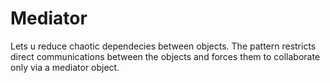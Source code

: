 # Mediator

Lets u reduce chaotic dependecies between objects. The pattern restricts direct
communications between the objects and forces them to collaborate only via a
mediator object.

